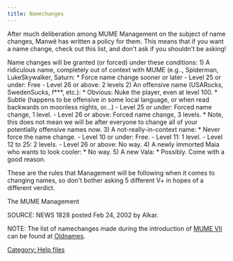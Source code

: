 ```yaml
---
title: Namechanges
---
```


After much deliberation among MUME Management on the subject of name
changes, Manwë has written a policy for them. This means that if you
want a name change, check out this list, and don't ask if you shouldn't
be asking!

Name changes will be granted (or forced) under these conditions: 1) A
ridiculous name, completely out of context with MUME (e.g.., Spiderman,
LukeSkywalker, Saturn: \* Force name change sooner or later - Level 25
or under: Free - Level 26 or above: 2 levels 2) An offensive name
(USARocks, SwedenSucks, f\*\*\*, etc.): \* Obvious: Nuke the player,
even at level 100. \* Subtle (happens to be offensive in some local
language, or when read backwards on moonless nights, or...) - Level 25
or under: Forced name change, 1 level. - Level 26 or above: Forced name
change, 3 levels. \* Note, this does not mean we will be after everyone
to change all of your potentially offensive names now. 3) A
not-really-in-context name: \* Never force the name change. - Level 10
or under: Free. - Level 11: 1 level. - Level 12 to 25: 2 levels. - Level
26 or above: No way. 4) A newly immorted Maia who wants to look cooler:
\* No way. 5) A new Vala: \* Possibly. Come with a good reason.

These are the rules that Management will be following when it comes to
changing names, so don't bother asking 5 different V+ in hopes of a
different verdict.

The MUME Management

SOURCE: NEWS 1828 posted Feb 24, 2002 by Alkar.

NOTE: The list of namechanges made during the introduction of [MUME
VII](MUME_VII "wikilink") can be found at
[Oldnames](Oldnames "wikilink").

[Category: Help files](Category:_Help_files "wikilink")